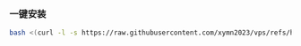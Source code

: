 ### 一键安装

```bash
bash <(curl -l -s https://raw.githubusercontent.com/xymn2023/vps/refs/heads/main/test.sh)
```
